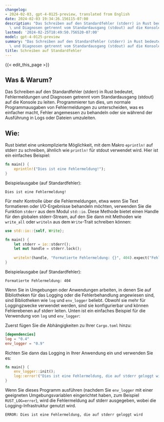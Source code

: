 ```yaml
---
changelog:
- 2024-02-03, gpt-4-0125-preview, translated from English
date: 2024-02-03 19:34:26.156115-07:00
description: "Das Schreiben auf den Standardfehler (stderr) in Rust bedeutet, Fehlermeldungen\
  \ und Diagnosen getrennt vom Standardausgang (stdout) auf die Konsole zu\u2026"
lastmod: '2024-02-25T18:49:50.756520-07:00'
model: gpt-4-0125-preview
summary: "Das Schreiben auf den Standardfehler (stderr) in Rust bedeutet, Fehlermeldungen\
  \ und Diagnosen getrennt vom Standardausgang (stdout) auf die Konsole zu\u2026"
title: Schreiben auf Standardfehler
---
```


{{< edit_this_page >}}

## Was & Warum?

Das Schreiben auf den Standardfehler (stderr) in Rust bedeutet, Fehlermeldungen und Diagnosen getrennt vom Standardausgang (stdout) auf die Konsole zu leiten. Programmierer tun dies, um normale Programmausgaben von Fehlermeldungen zu unterscheiden, was es einfacher macht, Fehler angemessen zu behandeln oder sie während der Ausführung in Logs oder Dateien umzuleiten.

## Wie:

Rust bietet eine unkomplizierte Möglichkeit, mit dem Makro `eprintln!` auf stderr zu schreiben, ähnlich wie `println!` für stdout verwendet wird. Hier ist ein einfaches Beispiel:

```rust
fn main() {
    eprintln!("Dies ist eine Fehlermeldung!");
}
```

Beispielausgabe (auf Standardfehler):
```
Dies ist eine Fehlermeldung!
```

Für mehr Kontrolle über die Fehlermeldungen, etwa wenn Sie Text formatieren oder I/O-Ergebnisse behandeln möchten, verwenden Sie die Funktion `stderr` aus dem Modul `std::io`. Diese Methode bietet einen Handle für den globalen stderr-Stream, auf den Sie dann mit Methoden wie `write_all` oder `writeln` aus dem `Write`-Trait schreiben können:

```rust
use std::io::{self, Write};

fn main() {
    let stderr = io::stderr();
    let mut handle = stderr.lock();
    
    writeln!(handle, "Formatierte Fehlermeldung: {}", 404).expect("Fehler beim Schreiben auf stderr");
}
```

Beispielausgabe (auf Standardfehler):
```
Formatierte Fehlermeldung: 404
```

Wenn Sie in Umgebungen oder Anwendungen arbeiten, in denen Sie auf Bibliotheken für das Logging oder die Fehlerbehandlung angewiesen sind, sind Bibliotheken wie `log` und `env_logger` beliebt. Obwohl sie mehr für Loggingzwecke verwendet werden, sind sie konfigurierbar und können Fehlerebenen auf stderr leiten. Unten ist ein einfaches Beispiel für die Verwendung von `log` und `env_logger`:

Zuerst fügen Sie die Abhängigkeiten zu Ihrer `Cargo.toml` hinzu:
```toml
[dependencies]
log = "0.4"
env_logger = "0.9"
```

Richten Sie dann das Logging in Ihrer Anwendung ein und verwenden Sie es:
```rust
fn main() {
    env_logger::init();
    log::error!("Dies ist eine Fehlermeldung, die auf stderr geloggt wird");
}
```

Wenn Sie dieses Programm ausführen (nachdem Sie `env_logger` mit einer geeigneten Umgebungsvariablen eingerichtet haben, zum Beispiel `RUST_LOG=error`), wird die Fehlermeldung auf stderr ausgegeben, wobei die Logging-Infrastruktur genutzt wird.

```plaintext
ERROR: Dies ist eine Fehlermeldung, die auf stderr geloggt wird
```
